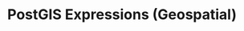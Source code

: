 ---
linktitle: PostGIS Expressions (Geospatial)
title: PostGIS Expressions (Geospatial)
weight: 14.0
---